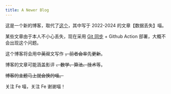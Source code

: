 ```yaml
---
title: A Newer Blog
---
```

这是一个新的博客，取代了[这个](https://old.ferh.me)，其中写于 2022-2024 的文章【数据丢失】喵。

某些文章由于本人不小心丢失，现在采用 [Git 同步](https://github.com/FeRhodium/blog) + Github Action 部署，大概不会出现这个问题。

这个博客将会用中~~英双~~文写作 ~~，前者会率先更新~~。

博客的文章可能涵盖影评 ~~、数学、算法、技术~~等。

~~博客的主题马上就会换的喵。~~

关注 Fe 喵，关注 Fe 谢谢喵！